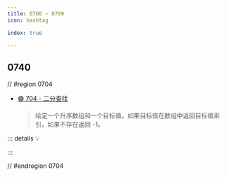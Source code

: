 ```yaml
---
title: 0700 ~ 0799
icon: hashtag

index: true

---
```


<!-- more -->

## 0740

// #region 0704

- [🟢 704 - 二分查找](https://leetcode.cn/problems/binary-search)
    > 给定一个升序数组和一个目标值，如果目标值在数组中返回目标值索引，如果不存在返回 -1。

::: details 💡


    
:::

// #endregion 0704